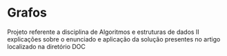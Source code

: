 # Grafos

Projeto referente a disciplina de Algoritmos e estruturas de dados II
explicações sobre o enunciado e aplicação da solução presentes no artigo localizado na diretório DOC
